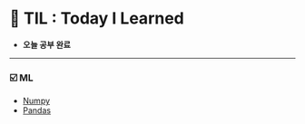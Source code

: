 # :scroll: TIL : Today I Learned
* **오늘 공부 완료**

---
### :ballot_box_with_check: ML
* [Numpy](https://github.com/yongchoooon/TIL/tree/main/ML/numpy)
* [Pandas](https://github.com/yongchoooon/TIL/tree/main/ML/pandas)